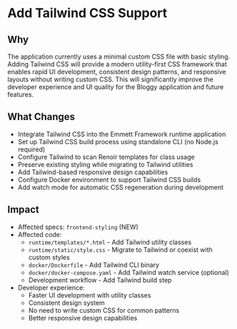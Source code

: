 # Add Tailwind CSS Support

## Why

The application currently uses a minimal custom CSS file with basic styling. Adding Tailwind CSS will provide a modern utility-first CSS framework that enables rapid UI development, consistent design patterns, and responsive layouts without writing custom CSS. This will significantly improve the developer experience and UI quality for the Bloggy application and future features.

## What Changes

- Integrate Tailwind CSS into the Emmett Framework runtime application
- Set up Tailwind CSS build process using standalone CLI (no Node.js required)
- Configure Tailwind to scan Renoir templates for class usage
- Preserve existing styling while migrating to Tailwind utilities
- Add Tailwind-based responsive design capabilities
- Configure Docker environment to support Tailwind CSS builds
- Add watch mode for automatic CSS regeneration during development

## Impact

- Affected specs: `frontend-styling` (NEW)
- Affected code:
  - `runtime/templates/*.html` - Add Tailwind utility classes
  - `runtime/static/style.css` - Migrate to Tailwind or coexist with custom styles
  - `docker/Dockerfile` - Add Tailwind CLI binary
  - `docker/docker-compose.yaml` - Add Tailwind watch service (optional)
  - Development workflow - Add Tailwind build step
- Developer experience:
  - Faster UI development with utility classes
  - Consistent design system
  - No need to write custom CSS for common patterns
  - Better responsive design capabilities

